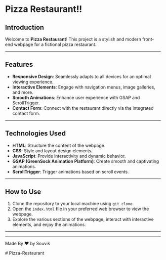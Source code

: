 
# Pizza Restaurant!!

## Introduction
Welcome to **Pizza Restaurant**! This project is a stylish and modern front-end webpage for a fictional pizza restaurant.

---

## Features
- **Responsive Design**: Seamlessly adapts to all devices for an optimal viewing experience.
- **Interactive Elements**: Engage with navigation menus, image galleries, and more.
- **Smooth Animations**: Enhance user experience with GSAP and ScrollTrigger.
- **Contact Form**: Connect with the restaurant directly via the integrated contact form.

---

## Technologies Used
- **HTML**: Structure the content of the webpage.
- **CSS**: Style and layout design elements.
- **JavaScript**: Provide interactivity and dynamic behavior.
- **GSAP (GreenSock Animation Platform)**: Create smooth and captivating animations.
- **ScrollTrigger**: Trigger animations based on scroll events.

---

## How to Use
1. Clone the repository to your local machine using `git clone`.
2. Open the `index.html` file in your preferred web browser to view the webpage.
3. Explore the various sections of the webpage, interact with interactive elements, and enjoy the animations.

---

---

<footer>
  <p>Made By ❤️ by Souvik</p>
</footer># Pizza-Restaurant
